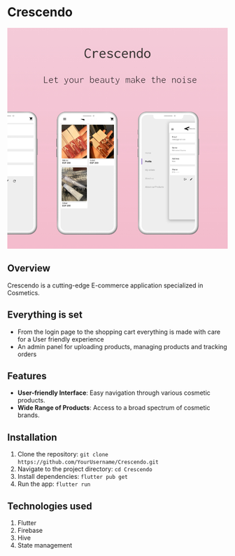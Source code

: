 # Crescendo

<img src="/images/Crescendo_1.png" alt="Crescendo Image">

## Overview
Crescendo is a cutting-edge E-commerce application specialized in Cosmetics.

## Everything is set
- From the login page to the shopping cart everything is made with care for a User friendly experience
- An admin panel for uploading products, managing products and tracking orders


## Features
- **User-friendly Interface**: Easy navigation through various cosmetic products.
- **Wide Range of Products**: Access to a broad spectrum of cosmetic brands.

## Installation
1. Clone the repository: `git clone https://github.com/YourUsername/Crescendo.git`
2. Navigate to the project directory: `cd Crescendo`
3. Install dependencies: `flutter pub get`
4. Run the app: `flutter run`


## Technologies used
1. Flutter
2. Firebase
3. Hive
4. State management
